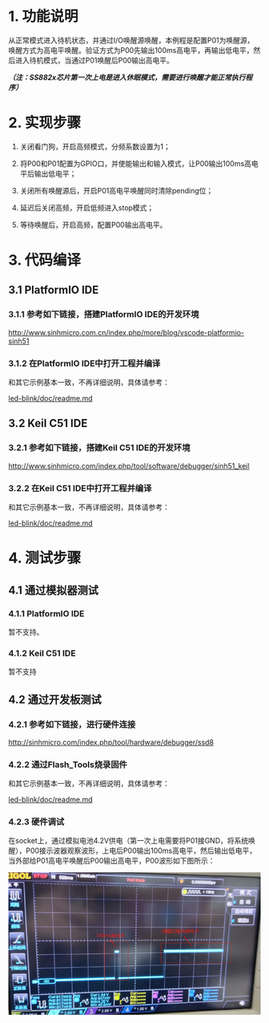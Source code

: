# 1. 功能说明
从正常模式进入待机状态，并通过I/O唤醒源唤醒，本例程是配置P01为唤醒源，唤醒方式为高电平唤醒。验证方式为P00先输出100ms高电平，再输出低电平，然后进入待机模式，当通过P01唤醒后P00输出高电平。

***（注：SS882x芯片第一次上电是进入休眠模式，需要进行唤醒才能正常执行程序）***

# 2. 实现步骤

1. 关闭看门狗，开启高频模式，分频系数设置为1；

2. 将P00和P01配置为GPIO口，并使能输出和输入模式，让P00输出100ms高电平后输出低电平；
3. 关闭所有唤醒源后，开启P01高电平唤醒同时清除pending位；
4. 延迟后关闭高频，开启低频进入stop模式；
5. 等待唤醒后，开启高频，配置P00输出高电平。

# 3. 代码编译

## 3.1 PlatformIO IDE

### 3.1.1 参考如下链接，搭建PlatformIO IDE的开发环境

http://www.sinhmicro.com.cn/index.php/more/blog/vscode-platformio-sinh51

### 3.1.2 在PlatformIO IDE中打开工程并编译

和其它示例基本一致，不再详细说明，具体请参考：

[led-blink/doc/readme.md](../../led-blink/doc/readme.md)

## 3.2 Keil C51 IDE

### 3.2.1 参考如下链接，搭建Keil C51 IDE的开发环境

http://www.sinhmicro.com/index.php/tool/software/debugger/sinh51_keil

### 3.2.2 在Keil C51 IDE中打开工程并编译

和其它示例基本一致，不再详细说明，具体请参考：

[led-blink/doc/readme.md](../../led-blink/doc/readme.md)

# 4. 测试步骤

## 4.1 通过模拟器测试
### 4.1.1 PlatformIO IDE

暂不支持。

### 4.1.2 Keil C51 IDE

暂不支持

## 4.2 通过开发板测试

### 4.2.1 参考如下链接，进行硬件连接

http://sinhmicro.com/index.php/tool/hardware/debugger/ssd8

### 4.2.2 通过Flash_Tools烧录固件

和其它示例基本一致，不再详细说明，具体请参考：

[led-blink/doc/readme.md](../../led-blink/doc/readme.md)

### 4.2.3 硬件调试

在socket上，通过模拟电池4.2V供电（第一次上电需要将P01接GND，将系统唤醒），P00接示波器观察波形，上电后P00输出100ms高电平，然后输出低电平，当外部给P01高电平唤醒后P00输出高电平，P00波形如下图所示：

<img src="./P00波形.gif" alt="image"  />











